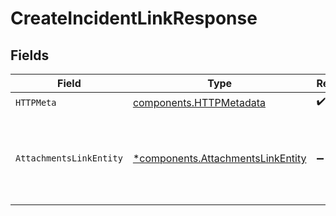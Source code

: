 # CreateIncidentLinkResponse


## Fields

| Field                                                                                 | Type                                                                                  | Required                                                                              | Description                                                                           |
| ------------------------------------------------------------------------------------- | ------------------------------------------------------------------------------------- | ------------------------------------------------------------------------------------- | ------------------------------------------------------------------------------------- |
| `HTTPMeta`                                                                            | [components.HTTPMetadata](../../models/components/httpmetadata.md)                    | :heavy_check_mark:                                                                    | N/A                                                                                   |
| `AttachmentsLinkEntity`                                                               | [*components.AttachmentsLinkEntity](../../models/components/attachmentslinkentity.md) | :heavy_minus_sign:                                                                    | Allows adding adhoc links to an incident as an attachment                             |